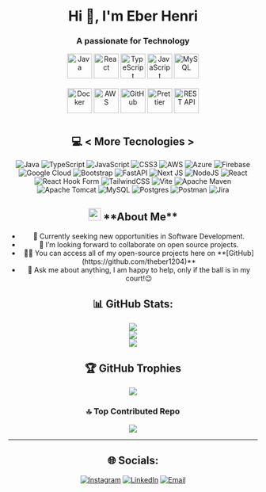 <div align="center">
  <h1>Hi 👋, I'm Eber Henri</h1>
  <h3>A passionate for Technology</h3>

  <div>
    <img src="https://techstack-generator.vercel.app/java-icon.svg" alt="Java" width="50" height="50" />
    <img src="https://techstack-generator.vercel.app/react-icon.svg" alt="React" width="50" height="50" />
    <img src="https://techstack-generator.vercel.app/ts-icon.svg" alt="TypeScript" width="50" height="50" />
    <img src="https://techstack-generator.vercel.app/js-icon.svg" alt="JavaScript" width="50" height="50" />
    <img src="https://techstack-generator.vercel.app/mysql-icon.svg" alt="MySQL" width="50" height="50" />
  </div>

  <br>

  <div>
    <img src="https://techstack-generator.vercel.app/docker-icon.svg" alt="Docker" width="50" height="50" />
    <img src="https://techstack-generator.vercel.app/aws-icon.svg" alt="AWS" width="50" height="50" />
    <img src="https://techstack-generator.vercel.app/github-icon.svg" alt="GitHub" width="50" height="50" />
    <img src="https://techstack-generator.vercel.app/prettier-icon.svg" alt="Prettier" width="50" height="50" />
    <img src="https://techstack-generator.vercel.app/restapi-icon.svg" alt="REST API" width="50" height="50" />
  </div>

# <h2>💻 < More Tecnologies > </h2>
![Java](https://img.shields.io/badge/java-%23ED8B00.svg?style=for-the-badge&logo=openjdk&logoColor=white) ![TypeScript](https://img.shields.io/badge/typescript-%23007ACC.svg?style=for-the-badge&logo=typescript&logoColor=white) ![JavaScript](https://img.shields.io/badge/javascript-%23323330.svg?style=for-the-badge&logo=javascript&logoColor=%23F7DF1E) ![CSS3](https://img.shields.io/badge/css3-%231572B6.svg?style=for-the-badge&logo=css3&logoColor=white) ![AWS](https://img.shields.io/badge/AWS-%23FF9900.svg?style=for-the-badge&logo=amazon-aws&logoColor=white) ![Azure](https://img.shields.io/badge/azure-%230072C6.svg?style=for-the-badge&logo=microsoftazure&logoColor=white) ![Firebase](https://img.shields.io/badge/firebase-%23039BE5.svg?style=for-the-badge&logo=firebase) ![Google Cloud](https://img.shields.io/badge/GoogleCloud-%234285F4.svg?style=for-the-badge&logo=google-cloud&logoColor=white) ![Bootstrap](https://img.shields.io/badge/bootstrap-%238511FA.svg?style=for-the-badge&logo=bootstrap&logoColor=white) ![FastAPI](https://img.shields.io/badge/FastAPI-005571?style=for-the-badge&logo=fastapi) ![Next JS](https://img.shields.io/badge/Next-black?style=for-the-badge&logo=next.js&logoColor=white) ![NodeJS](https://img.shields.io/badge/node.js-6DA55F?style=for-the-badge&logo=node.js&logoColor=white) ![React](https://img.shields.io/badge/react-%2320232a.svg?style=for-the-badge&logo=react&logoColor=%2361DAFB) ![React Hook Form](https://img.shields.io/badge/React%20Hook%20Form-%23EC5990.svg?style=for-the-badge&logo=reacthookform&logoColor=white) ![TailwindCSS](https://img.shields.io/badge/tailwindcss-%2338B2AC.svg?style=for-the-badge&logo=tailwind-css&logoColor=white) ![Vite](https://img.shields.io/badge/vite-%23646CFF.svg?style=for-the-badge&logo=vite&logoColor=white) ![Apache Maven](https://img.shields.io/badge/Apache%20Maven-C71A36?style=for-the-badge&logo=Apache%20Maven&logoColor=white) ![Apache Tomcat](https://img.shields.io/badge/apache%20tomcat-%23F8DC75.svg?style=for-the-badge&logo=apache-tomcat&logoColor=black) ![MySQL](https://img.shields.io/badge/mysql-4479A1.svg?style=for-the-badge&logo=mysql&logoColor=white) ![Postgres](https://img.shields.io/badge/postgres-%23316192.svg?style=for-the-badge&logo=postgresql&logoColor=white) ![Postman](https://img.shields.io/badge/Postman-FF6C37?style=for-the-badge&logo=postman&logoColor=white) ![Jira](https://img.shields.io/badge/jira-%230A0FFF.svg?style=for-the-badge&logo=jira&logoColor=white)

  <h2><img src="https://c.tenor.com/NCRHhqkXrJYAAAAi/programmers-go-internet.gif" width="25"> **About Me**</h2>
  <ul>
<!--<li>🔭 I’m currently working in `10x Technologies` as `Software - Developer`</li> -->
    <li> 💼 Currently seeking new opportunities in Software Development.</li>
    <li>👯 I’m looking forward to collaborate on open source projects.</li>
    <li>👨‍💻 You can access all of my open-source projects here on **[GitHub](https://github.com/theber1204)**</li>
    <li>💬 Ask me about anything, I am happy to help, only if the ball is in my court!😉</li>
  </ul>

  <h2>📊 GitHub Stats:</h2>
  <img src="https://github-readme-stats.vercel.app/api?username=theber1204&theme=tokyonight&hide_border=true&include_all_commits=true&count_private=true"/><br/>
  <img src="https://nirzak-streak-stats.vercel.app/?user=theber1204&theme=tokyonight&hide_border=true"/><br/>
  <img src="https://github-readme-stats.vercel.app/api/top-langs/?username=theber1204&theme=tokyonight&hide_border=true&include_all_commits=true&count_private=true&layout=compact"/>

  <h2>🏆 GitHub Trophies</h2>
  <img src="https://github-profile-trophy.vercel.app/?username=theber1204&theme=tokyonight&no-frame=true&no-bg=false&margin-w=4"/>

  <h3>🔝 Top Contributed Repo</h3>
  <img src="https://github-contributor-stats.vercel.app/api?username=theber1204&limit=5&hide_border=true&theme=tokyonight&combine_all_yearly_contributions=true"/>

  <hr/>

  <h2>🌐 Socials:</h2>
  <a href="https://instagram.com/theber_1204"><img src="https://img.shields.io/badge/Instagram-%23E4405F.svg?logo=Instagram&logoColor=white" alt="Instagram"/></a>
  <a href="https://linkedin.com/in/henri-salazar-5bab76166"><img src="https://img.shields.io/badge/LinkedIn-%230077B5.svg?logo=linkedin&logoColor=white" alt="LinkedIn"/></a>
  <a href="mailto:eberhenri@gmail.com"><img src="https://img.shields.io/badge/Email-D14836?logo=gmail&logoColor=white" alt="Email"/></a>
</div>
